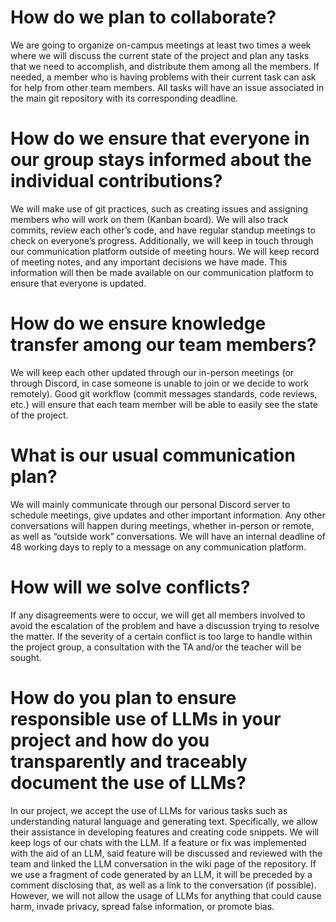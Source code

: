 # How do we plan to collaborate?

We are going to organize on-campus meetings at least two times a week where we will discuss the current state of the project and plan any tasks that we need to accomplish, and distribute them among all the members. If needed, a member who is having problems with their current task can ask for help from other team members. All tasks will have an issue associated in the main git repository with its corresponding deadline.

# How do we ensure that everyone in our group stays informed about the individual contributions?

We will make use of git practices, such as creating issues and assigning members who will work on them (Kanban board). We will also track commits, review each other’s code, and have regular standup meetings to check on everyone’s progress. Additionally, we will keep in touch through our communication platform outside of meeting hours. We will keep record of meeting notes, and any important decisions we have made. This information will then be made available on our communication platform to ensure that everyone is updated.

# How do we ensure knowledge transfer among our team members?

We will keep each other updated through our in-person meetings (or through Discord, in case someone is unable to join or we decide to work remotely). Good git workflow (commit messages standards, code reviews, etc.) will ensure that each team member will be able to easily see the state of the project.

# What is our usual communication plan?

We will mainly communicate through our personal Discord server to schedule meetings, give updates and other important information. Any other conversations will happen during meetings, whether in-person or remote, as well as “outside work” conversations. We will have an internal deadline of 48 working days to reply to a message on any communication platform.

# How will we solve conflicts?

If any disagreements were to occur, we will get all members involved to avoid the escalation of the problem and have a discussion trying to resolve the matter. If the severity of a certain conflict is too large to handle within the project group, a consultation with the TA and/or the teacher will be sought.

# How do you plan to ensure responsible use of LLMs in your project and how do you transparently and traceably document the use of LLMs? 

In our project, we accept the use of LLMs for various tasks such as understanding natural language and generating text. Specifically, we allow their assistance in developing features and creating code snippets. We will keep logs of our chats with the LLM. If a feature or fix was implemented with the aid of an LLM, said feature will be discussed and reviewed with the team and linked the LLM conversation in the wiki page of the repository. If we use a fragment of code generated by an LLM, it will be preceded by a comment disclosing that, as well as a link to the conversation (if possible). However, we will not allow the usage of LLMs for anything that could cause harm, invade privacy, spread false information, or promote bias.
